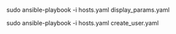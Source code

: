 sudo ansible-playbook -i hosts.yaml  display_params.yaml

sudo ansible-playbook -i hosts.yaml create_user.yaml